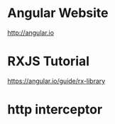 # Angular Website
http://angular.io

# RXJS Tutorial
https://angular.io/guide/rx-library

# http interceptor
